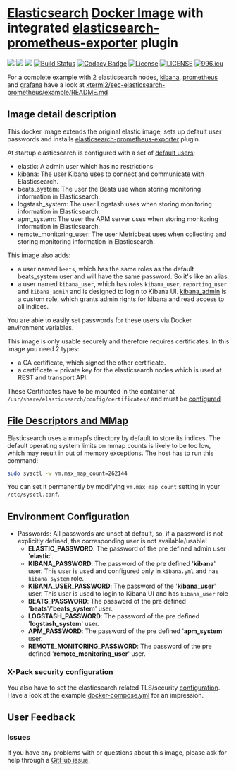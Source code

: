 # [Elasticsearch](https://www.elastic.co/products/elasticsearch) [Docker Image](https://www.docker.elastic.co/) with integrated [elasticsearch-prometheus-exporter](https://github.com/vvanholl/elasticsearch-prometheus-exporter) plugin

[![](https://images.microbadger.com/badges/version/xtermi2/sec-elasticsearch-prometheus.svg)](https://microbadger.com/images/xtermi2/sec-elasticsearch-prometheus)
[![](https://images.microbadger.com/badges/image/xtermi2/sec-elasticsearch-prometheus.svg)](https://microbadger.com/images/xtermi2/sec-elasticsearch-prometheus)
[![](https://images.microbadger.com/badges/commit/xtermi2/sec-elasticsearch-prometheus.svg)](https://microbadger.com/images/xtermi2/sec-elasticsearch-prometheus)
[![Build Status](https://travis-ci.org/xtermi2/sec-elasticsearch-prometheus.svg?branch=master)](https://travis-ci.org/xtermi2/sec-elasticsearch-prometheus)
[![Codacy Badge](https://api.codacy.com/project/badge/Grade/b2a9a55db2b245c4b0e69e21b9e196b6)](https://app.codacy.com/app/xtermi2/sec-elasticsearch-prometheus?utm_source=github.com&utm_medium=referral&utm_content=xtermi2/sec-elasticsearch-prometheus&utm_campaign=Badge_Grade_Dashboard)
[![License](https://img.shields.io/badge/License-Apache%202.0-blue.svg)](https://opensource.org/licenses/Apache-2.0)
[![LICENSE](https://img.shields.io/badge/license-Anti%20996-blue.svg)](https://github.com/996icu/996.ICU/blob/master/LICENSE)
[![996.icu](https://img.shields.io/badge/link-996.icu-red.svg)](https://996.icu)

For a complete example with 2 elasticsearch nodes, [kibana](https://www.elastic.co/products/kibana), 
[prometheus](https://prometheus.io) and [grafana](https://grafana.com) have a look at
 [xtermi2/sec-elasticsearch-prometheus/example/README.md](https://github.com/xtermi2/sec-elasticsearch-prometheus/tree/master/example)

## Image detail description

This docker image extends the original elastic image, sets up default user passwords and installs [elasticsearch-prometheus-exporter](https://github.com/vvanholl/elasticsearch-prometheus-exporter) plugin. 

At startup elasticsearch is configured with a set of [default users](https://www.elastic.co/guide/en/elastic-stack-overview/current/built-in-users.html):

-   elastic: A admin user which has no restrictions
-   kibana: The user Kibana uses to connect and communicate with Elasticsearch.
-   beats_system: The user the Beats use when storing monitoring information in Elasticsearch.
-   logstash_system: The user Logstash uses when storing monitoring information in Elasticsearch.
-   apm_system: The user the APM server uses when storing monitoring information in Elasticsearch.
-   remote_monitoring_user: The user Metricbeat uses when collecting and storing monitoring information in Elasticsearch.

This image also adds:
 
-   a user named `beats`, which has the same roles as the default beats_system user and will have the same password. So it's like an alias.
-   a user named `kibana_user`, which has roles `kibana_user`, `reporting_user` and `kibana_admin` and is designed to login to Kibana UI.
    [kibana_admin](https://github.com/xtermi2/sec-elasticsearch-prometheus/tree/master/src/main/resources/config/roles.yml) is a custom role, which grants admin rights for kibana and read access to all indices.

You are able to easily set passwords for these users via Docker environment variables.

This image is only usable securely and therefore requires certificates. In this image you need 2 types:

-   a CA certificate, which signed the other certificate.
-   a certificate + private key for the elasticsearch nodes which is used at REST and transport API.

These Certificates have to be mounted in the container at `/usr/share/elasticsearch/config/certificates/` and must be [configured](#x-pack-security-configuration) 

## [File Descriptors and MMap](https://www.elastic.co/guide/en/elasticsearch/reference/current/vm-max-map-count.html)

Elasticsearch uses a mmapfs directory by default to store its indices. The default operating system limits on mmap counts is likely to be too low, which may result in out of memory exceptions.
The host has to run this command:

```bash
sudo sysctl -w vm.max_map_count=262144
```

You can set it permanently by modifying `vm.max_map_count` setting in your `/etc/sysctl.conf`.

## Environment Configuration

- Passwords: All passwords are unset at default, so, if a password is not explicitly defined, the corresponding user is not available/usable! 
  - **ELASTIC_PASSWORD**: The password of the pre defined admin user '**elastic**'.
  - **KIBANA_PASSWORD**: The password of the pre defined '**kibana**' user. This user is used and configured only in `kibana.yml` and has `kibana_system` role.
  - **KIBANA_USER_PASSWORD**: The password of the '**kibana_user**' user. This user is used to login to Kibana UI and has `kibana_user` role
  - **BEATS_PASSWORD**: The password of the pre defined '**beats**'/'**beats_system**' user.
  - **LOGSTASH_PASSWORD**: The password of the pre defined '**logstash_system**' user.
  - **APM_PASSWORD**: The password of the pre defined '**apm_system**' user.
  - **REMOTE_MONITORING_PASSWORD**: The password of the pre defined '**remote_monitoring_user**' user.

### X-Pack security configuration

You also have to set the elasticsearch related TLS/security [configuration](https://www.elastic.co/guide/en/elasticsearch/reference/current/security-settings.html).
Have a look at the example [docker-compose.yml](https://github.com/xtermi2/sec-elasticsearch-prometheus/tree/master/example/docker-compose.yml) for an impression.

## User Feedback

### Issues

If you have any problems with or questions about this image, please ask for help through a [GitHub issue](https://github.com/xtermi2/sec-elasticsearch-prometheus/issues).
